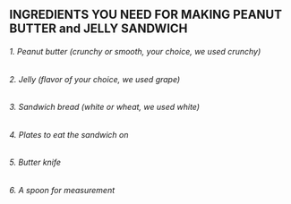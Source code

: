 ## INGREDIENTS YOU NEED FOR MAKING PEANUT BUTTER and JELLY SANDWICH

###### 1. Peanut butter (crunchy or smooth, your choice, we used crunchy)
###### 2. Jelly (flavor of your choice, we used grape)
###### 3. Sandwich bread (white or wheat, we used white)
###### 4. Plates to eat the sandwich on
###### 5. Butter knife
###### 6. A spoon for measurement
    